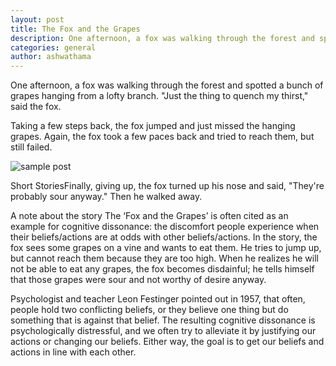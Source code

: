 ```yaml
---
layout: post
title: The Fox and the Grapes
description: One afternoon, a fox was walking through the forest and spotted a bunch of grapes hanging from a lofty branch. "Just the thing to quench my thirst," said the fox.
categories: general
author: ashwathama
---
```

One afternoon, a fox was walking through the forest and spotted a bunch of grapes hanging from a lofty branch. "Just the thing to quench my thirst," said the fox.

Taking a few steps back, the fox jumped and just missed the hanging grapes. Again, the fox took a few paces back and tried to reach them, but still failed.

![sample post]({{site.baseurl}}/images/image-2.jpg)

Short StoriesFinally, giving up, the fox turned up his nose and said, "They're probably sour anyway." Then he walked away.

A note about the story
The ‘Fox and the Grapes’ is often cited as an example for cognitive dissonance: the discomfort people experience when their beliefs/actions are at odds with other beliefs/actions. In the story, the fox sees some grapes on a vine and wants to eat them. He tries to jump up, but cannot reach them because they are too high. When he realizes he will not be able to eat any grapes, the fox becomes disdainful; he tells himself that those grapes were sour and not worthy of desire anyway.

Psychologist and teacher Leon Festinger pointed out in 1957, that often, people hold two conflicting beliefs, or they believe one thing but do something that is against that belief. The resulting cognitive dissonance is psychologically distressful, and we often try to alleviate it by justifying our actions or changing our beliefs. Either way, the goal is to get our beliefs and actions in line with each other.

